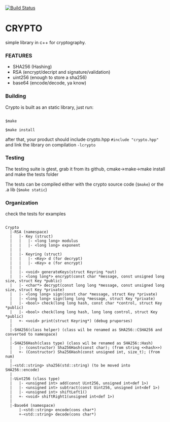 [![Build Status](https://travis-ci.org/PRDeving/Crypto.svg?branch=master)](https://travis-ci.org/PRDeving/Crypto)

# CRYPTO

simple library in c++ for cryptography.

### FEATURES

- SHA256 (Hashing)
- RSA (encrypt/decript and signature/validation)
- uint256 (enough to store a sha256)
- base64 (encode/decode, ya know)

### Building

Crypto is built as an static library, just run:

```

$make

$make install

```

after that, your product should include crypto.hpp `#include "crypto.hpp"` and link the library on compilation `-lcrypto`


### Testing

The testing suite is gtest, grab it from its github, cmake->make->make install and make the tests folder

The tests can be compiled either with the crypto source code (`$make`) or the .a lib (`$make static`)


### Organization

check the tests for examples

```

Crypto
  |-RSA (namespace)
  |   |- Key (struct)
  |   |   |- <long long> modulus
  |   |   |- <long long> exponent
  |   |
  |   |- Keyring (struct)
  |   |   |- <Key> d (for decrypt)
  |   |   |- <Key> e (for encrypt)
  |   |
  |   |- <void> generateKeys(struct Keyring *out)
  |   |- <long long*> encrypt(const char *message, const unsigned long size, struct Key *public)
  |   |- <char*> decrypt(const long long *message, const unsigned long size, struct Key *private)
  |   |- <long long> sign(const char *message, struct Key *private)
  |   |- <long long> sign(long long *message, struct Key *private)
  |   |- <bool> check(long long hash, const char *control, struct Key *public)
  |   |- <bool> check(long long hash, long long control, struct Key *public)
  |   +- <void> print(struct Keyring*) (debug pruporses)
  |
  |-SHA256(class helper) (class wil be renamed as SHA256::CSHA256 and converted to namespace)
  |
  |-SHA256Hash(class type) (class wil be renamed as SHA256::Hash)
  |   |- (constructor) Sha256Hash(const char); (from string <<hash>>)
  |   +- (Constructor) Sha256Hash(const unsigned int, size_t); (from num)
  |
  |-<std::string> sha256(std::string) (to be moved into SHA256::encode)
  |
  |-Uint256 (class type)
  |   |- <unsigned int> add(const Uint256, unsigned int<def 1>)
  |   |- <unsigned int> subtract(const Uint256, unsigned int<def 1>)
  |   |- <unsigned int> shiftLeft1()
  |   +- <void> shiftRight1(unsigned int<def 1>)
  |
  |-Base64 (namespace)
      |-<std::string> encode(cons char*)
      +-<std::string> decode(cons char*)

```

